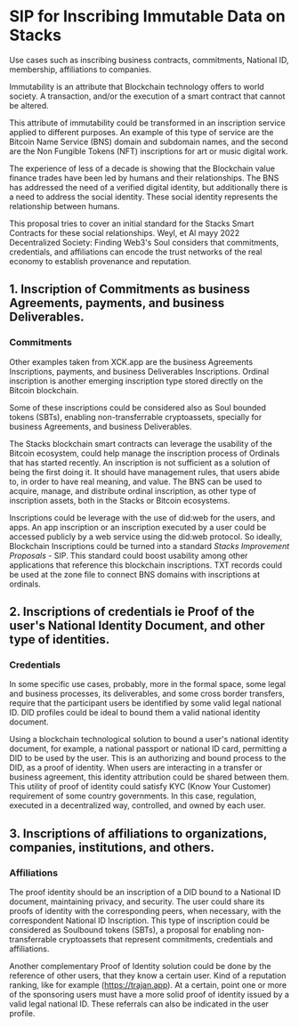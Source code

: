 # SIP for Inscribing Immutable Data on Stacks

Use cases such as inscribing business contracts, commitments, National ID, membership, affiliations to companies.

Immutability is an attribute that Blockchain technology offers to world society. A transaction, and/or the execution of a smart contract that cannot be altered.

This attribute of immutability could be transformed in an inscription service applied to different purposes.
An example of this type of service are the Bitcoin Name Service (BNS) domain and subdomain names, and the second are the Non Fungible Tokens (NFT) inscriptions for art or music digital work.

The experience of less of a decade is showing that the Blockchain value finance trades have been led by humans and their relationships.  The BNS has addressed the need of a verified digital identity, but additionally there is a need to address the social identity.  These social identity represents the relationship between humans.

This proposal tries to cover an initial standard for the Stacks Smart Contracts for these social relationships. Weyl, et Al mayy 2022 Decentralized Society: Finding Web3's Soul considers that commitments, credentials, and affiliations can encode the trust networks of the real economy to establish provenance and reputation.  

## 1.	Inscription of Commitments as business Agreements, payments, and business Deliverables.
### Commitments
Other examples taken from XCK.app are the business Agreements Inscriptions, payments, and business Deliverables Inscriptions. Ordinal inscription is another emerging inscription type stored directly on the Bitcoin blockchain.

Some of these inscriptions could be considered also as Soul bounded tokens (SBTs), enabling non-transferrable cryptoassets, specially for business Agreements, and business Deliverables.

The Stacks blockchain smart contracts can leverage the usability of the Bitcoin ecosystem, could help manage the inscription process of Ordinals that has started recently. An inscription is not sufficient as a solution of being the first doing it. It should have management rules, that users abide to, in order to have real meaning, and value. The BNS can be used to acquire, manage, and distribute ordinal inscription, as other type of inscription assets, both in the Stacks or Bitcoin ecosystems.

Inscriptions could be leverage with the use of did:web for the users, and apps. An app inscription or an inscription executed by a user could be accessed publicly by a web service using the did:web protocol. So ideally, Blockchain Inscriptions could be turned into a standard _Stacks Improvement Proposals_ - SIP. This standard could boost usability among other applications that reference this blockchain inscriptions. TXT records could be used at the zone file to connect BNS domains with inscriptions at ordinals.

## 2. Inscriptions of credentials ie Proof of the user's National Identity Document, and other type of identities.
### Credentials

In some specific use cases, probably, more in the formal space, some legal and business processes, its deliverables, and some cross border transfers, require that the participant users be identified by some valid legal national ID. DID profiles could be ideal to bound them a valid national identity document. 

Using a blockchain technological solution to bound a user's national identity document, for example, a national passport or national ID card, permitting a DID to be used by the user.  This is an authorizing and bound process to the DID, as a proof of identity. When users are interacting in a transfer or business agreement, this identity attribution could be shared between them. This utility of proof of identity could satisfy KYC (Know Your Customer) requirement of some country governments. In this case, regulation, executed in a decentralized way, controlled, and owned by each user.  

## 3. Inscriptions of affiliations to organizations, companies, institutions, and others.
### Affiliations

The proof identity should be an inscription of a DID bound to a National ID document, maintaining privacy, and security.  The user could share its proofs of identity with the corresponding peers, when necessary, with the correspondent National ID Inscription.  This type of inscription could be considered as Soulbound tokens (SBTs), a proposal for enabling non-transferrable cryptoassets that represent commitments, credentials and affiliations.

Another complementary Proof of Identity solution could be done by the reference of other users, that they know a certain user. Kind of a reputation ranking, like for example (https://trajan.app). At a certain, point one or more of the sponsoring users must have a more solid proof of identity issued by a valid legal national ID. These referrals can also be indicated in the user profile.
